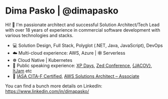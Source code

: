 # Dima Pasko | @dimapasko

Hi! 👋 I'm passionate architect and successful Solution Architect/Tech Lead with over 18 years of experience in commercial software development with various technologies and stacks.

- 💻 Solution Design, Full Stack, Polyglot (.NET, Java, JavaScript), DevOps
- ☁️ Multi-cloud experience: AWS, Azure |  🕸 Serverless
- ☸ Cloud Native | Kubernetes
- 🎤 Public speaking experience: [XP Days](https://www.youtube.com/watch?v=VHeB9uH21II), [Zed Conference](https://community-z.com/events/zed-compass/talks/13971), [{JACOV}](https://www.youtube.com/watch?v=sXLZQ27rM8o), [ItJam](https://www.slideshare.net/dimapasko/reactive-extensions-8084573) etc
- 📃 [IASA CITA-F Certified](https://www.credly.com/earner/earned/badge/9b55c9aa-5e7d-4ac4-ad42-000917ba56b2), [AWS Solutions Architect – Associate](https://www.credly.com/earner/earned/badge/c3d0949f-97e7-4bfe-9f1d-9dc257c35493)

You can find a bunch more details on LinkedIn: <https://www.linkedin.com/in/dimapasko/>

<!--
Solution Architect @ 
🇺🇦 Kharkiv, Ukraine
🤓 Over 17 years of experience
☁️ AWS, Azure | ☸️ Kubernetes | 🕸 Serverless
-->

